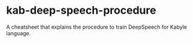 # kab-deep-speech-procedure
A cheatsheet that explains the procedure to train DeepSpeech for Kabyle language.
